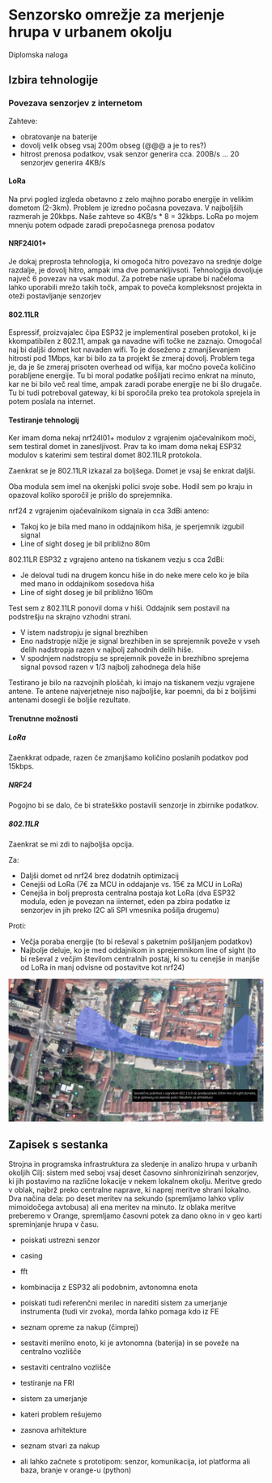 # Senzorsko omrežje za merjenje hrupa v urbanem okolju
Diplomska naloga 



## Izbira tehnologije 

### Povezava senzorjev z internetom

Zahteve:
- obratovanje na baterije
- dovolj velik obseg vsaj 200m obseg (@@@ a je to res?)
- hitrost prenosa podatkov, vsak senzor generira cca. 200B/s ... 20 senzorjev generira 4KB/s


#### LoRa

Na prvi pogled izgleda obetavno z zelo majhno porabo energije in velikim dometom (2-3km). 
Problem je izredno počasna povezava. V najboljših razmerah je 20kbps. Naše zahteve so 4KB/s * 8 = 32kbps.
LoRa po mojem mnenju potem odpade zaradi prepočasnega prenosa podatov

#### NRF24l01+

Je dokaj preprosta tehnologija, ki omogoča hitro povezavo na srednje dolge razdalje, je dovolj hitro, ampak ima dve pomankljivsoti.
Tehnologija dovoljuje največ 6 povezav na vsak modul. Za potrebe naše uprabe bi načeloma lahko uporabili mrežo takih točk, ampak to poveča kompleksnost projekta in oteži postavljanje senzorjev

#### 802.11LR

Espressif, proizvajalec čipa ESP32 je implementiral poseben protokol, ki je kkompatibilen z 802.11, ampak ga navadne wifi točke ne zaznajo. Omogočal naj bi daljši domet kot navaden wifi.
To je doseženo z zmanjševanjem hitrosti pod 1Mbps, kar bi bilo za ta projekt še zmeraj dovolj. Problem tega je, da je še zmeraj prisoten overhead od wifija, kar močno poveča količino porabljene energije. Tu bi moral podatke pošiljati recimo enkrat na minuto, kar ne bi bilo več real time, ampak zaradi porabe energije ne bi šlo drugače. Tu bi tudi potreboval gateway, ki bi sporočila preko tea protokola sprejela in potem poslala na internet.


#### Testiranje tehnologij

Ker imam doma nekaj nrf24l01+ modulov z vgrajenim ojačevalnikom moči, sem testiral domet in zanesljivost.
Prav ta ko imam doma nekaj ESP32 modulov s katerimi sem testiral domet 802.11LR protokola. 

Zaenkrat se je 802.11LR izkazal za boljšega. Domet je vsaj še enkrat daljši.

Oba modula sem imel na okenjski polici svoje sobe. Hodil sem po kraju in opazoval koliko sporočil je prišlo do sprejemnika. 

nrf24 z vgrajenim ojačevalnikom signala in cca 3dBi anteno:
- Takoj ko je bila med mano in oddajnikom hiša, je sperjemnik izgubil signal
- Line of sight doseg je bil približno 80m 

802.11LR ESP32 z vgrajeno anteno na tiskanem vezju s cca 2dBi:
- Je deloval tudi na drugem koncu hiše in do neke mere celo ko je bila med mano in oddajnikom sosedova hiša
- Line of sight doseg je bil približno 160m

Test sem z 802.11LR ponovil doma v hiši. Oddajnik sem postavil na podstrešju na skrajno vzhodni strani. 
- V istem nadstropju je signal brezhiben
- Eno nadstropje nižje je signal brezhiben in se sprejemnik poveže v vseh delih nadstropja razen v najbolj zahodnih delih hiše.
- V spodnjem nadstropju se sprejemnik poveže in brezhibno sprejema signal povsod razen v 1/3 najbolj zahodnega dela hiše 

Testirano je bilo na razvojnih ploščah, ki imajo na tiskanem vezju vgrajene antene. Te antene najverjetneje niso najboljše, kar poemni, da bi z boljšimi antenami dosegli še boljše rezultate.



#### Trenutnne možnosti

##### LoRa 

Zaenkkrat odpade, razen če zmanjšamo količino poslanih podatkov pod 15kbps.


##### NRF24 

Pogojno bi se dalo, če bi strateškko postavili senzorje in zbirnike podatkov.



##### 802.11LR

Zaenkrat se mi zdi to najboljša opcija.

Za:
- Daljši domet od nrf24 brez dodatnih optimizacij
- Cenejši od LoRa (7€ za MCU in oddajanje vs. 15€ za MCU in LoRa)
- Cenejša in bolj preprosta centralna postaja kot LoRa (dva ESP32 modula, eden je povezan na iinternet, eden pa zbira podatke iz senzorjev in jih preko I2C ali SPI vmesnika pošilja drugemu)


Proti:
- Večja poraba energije (to bi reševal s paketnim pošiljanjem podatkov)
- Najbolje deluje, ko je med oddajnikom in sprejemnikom line of sight (to bi reševal z večjim številom centralnih postaj, ki so tu cenejše in manjše od LoRa in manj odvisne od postavitve kot nrf24)


![Domet na Zoisovi cesti](/assets/img/zoisova_cesta_802_200m.jpg)






## Zapisek s sestanka

Strojna in programska infrastruktura za sledenje in analizo hrupa v urbanih okoljih
Cilj: sistem med seboj vsaj deset časovno sinhronizirinah senzorjev, ki jih postavimo na različne lokacije v nekem lokalnem okolju. Meritve gredo v oblak, najbrž preko centralne naprave, ki naprej meritve shrani lokalno. Dva načina dela: po deset meritev na sekundo (spremljamo lahko vpliv mimoidočega avtobusa) ali ena meritev na minuto. Iz oblaka meritve preberemo v Orange, spremljamo časovni potek za dano okno in v geo karti spreminjanje hrupa v času.
- poiskati ustrezni senzor
- casing
- fft
- kombinacija z ESP32 ali podobnim, avtonomna enota
- poiskati tudi referenčni merilec in narediti sistem za umerjanje instrumenta (tudi vir zvoka), morda lahko pomaga kdo iz FE
- seznam opreme za nakup (čimprej)
- sestaviti merilno enoto, ki je avtonomna (baterija) in se poveže na centralno vozlišče
- sestaviti centralno vozlišče
- testiranje na FRI
- sistem za umerjanje

- kateri problem rešujemo
- zasnova arhitekture
- seznam stvari za nakup
- ali lahko začnete s prototipom: senzor, komunikacija, iot platforma ali baza, branje v orange-u (python)